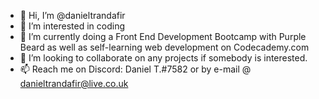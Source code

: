 - 👋 Hi, I’m @danieltrandafir
- 👀 I’m interested in coding
- 🌱 I’m currently doing a Front End Development Bootcamp with Purple Beard as well as self-learning web development on Codecademy.com
- 💞️ I’m looking to collaborate on any projects if somebody is interested.
- 📫 Reach me on Discord: Daniel T.#7582 or by e-mail @ danieltrandafir@live.co.uk

<!---
danieltrandafir/danieltrandafir is a ✨ special ✨ repository because its `README.md` (this file) appears on your GitHub profile.
You can click the Preview link to take a look at your changes.
--->
